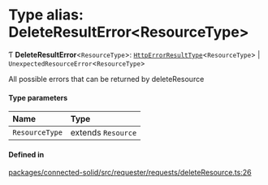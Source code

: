 # Type alias: DeleteResultError\<ResourceType\>

Ƭ **DeleteResultError**\<`ResourceType`\>: [`HttpErrorResultType`](HttpErrorResultType.md)\<`ResourceType`\> \| `UnexpectedResourceError`\<`ResourceType`\>

All possible errors that can be returned by deleteResource

#### Type parameters

| Name | Type |
| :------ | :------ |
| `ResourceType` | extends `Resource` |

#### Defined in

[packages/connected-solid/src/requester/requests/deleteResource.ts:26](https://github.com/o-development/ldo/blob/db87958cb6f858f6cf7340ba5d9536a3a794d587/packages/connected-solid/src/requester/requests/deleteResource.ts#L26)
